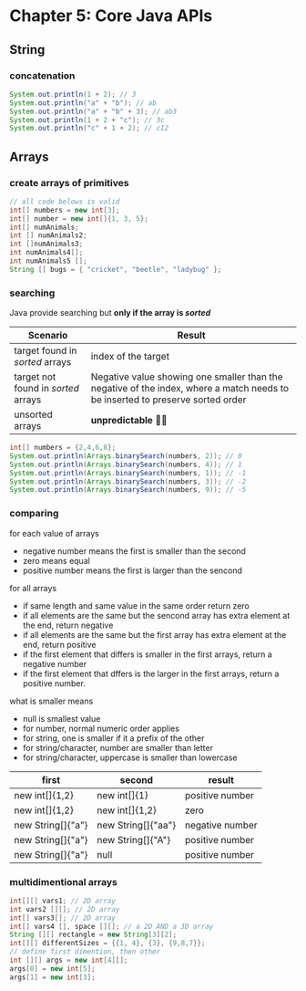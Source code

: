 # Chapter 5: Core Java APIs

## String

### concatenation

``` java
System.out.println(1 + 2); // 3
System.out.println("a" + "b"); // ab
System.out.println("a" + "b" + 3); // ab3
System.out.println(1 + 2 + "c"); // 3c
System.out.println("c" + 1 + 2); // c12
```

## Arrays

### create arrays of primitives

``` java
// all code belows is valid
int[] numbers = new int[3];
int[] number = new int[]{1, 3, 5};
int[] numAnimals;
int [] numAnimals2;
int []numAnimals3;
int numAnimals4[];
int numAnimals5 [];
String [] bugs = { "cricket", "beetle", "ladybug" };
```

### searching

Java provide searching but **only if the array is *sorted***

|Scenario|Result|
|---|---|
|target found in *sorted* arrays| index of the target|
|target not found in *sorted* arrays| Negative value showing one smaller than the negative of the index, where a match needs to be inserted to preserve sorted order|
|unsorted arrays| **unpredictable** :man_facepalming:|

``` java
int[] numbers = {2,4,6,8};
System.out.println(Arrays.binarySearch(numbers, 2)); // 0
System.out.println(Arrays.binarySearch(numbers, 4)); // 1
System.out.println(Arrays.binarySearch(numbers, 1)); // -1
System.out.println(Arrays.binarySearch(numbers, 3)); // -2
System.out.println(Arrays.binarySearch(numbers, 9)); // -5
```

### comparing

for each value of arrays

- negative number means the first is smaller than the second
- zero means equal
- positive number means the first is larger than the sencond

for all arrays

- if same length and same value in the same order return zero
- if all elements are the same but the sencond array has extra element at the end, return negative
- if all elements are the same but the first array has extra element at the end, return positive
- if the first element that differs is smaller in the first arrays, return a negative number
- if the first element that dffers is the larger in the first arrays, return a positive number.

what is smaller means

- null is smallest value
- for number, normal numeric order applies
- for string, one is smaller if it a prefix of the other
- for string/character, number are smaller than letter
- for string/character, uppercase is smaller than lowercase

|first|second|result|
|---|---|---|
|new int[]{1,2}|new int[]{1}|positive number|
|new int[]{1,2}|new int[]{1,2}|zero|
|new String[]{"a"}|new String[]{"aa"}|negative number|
|new String[]{"a"}|new String[]{"A"}|positive number|
|new String[]{"a"}|null|positive number|

### multidimentional arrays

``` java
int[][] vars1; // 2D array
int vars2 [][]; // 2D array
int[] vars3[]; // 2D array
int[] vars4 [], space [][]; // a 2D AND a 3D array
String [][] rectangle = new String[3][2];
int[][] differentSizes = {{1, 4}, {3}, {9,8,7}};
// define first dimention, then other
int [][] args = new int[4][];
args[0] = new int[5];
args[1] = new int[3];
```
